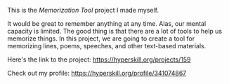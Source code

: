 This is the *Memorization Tool* project I made myself.


<p>It would be great to remember anything at any time. Alas, our mental capacity is limited. The good thing is that there are a lot of tools to help us memorize things. In this project, we are going to create a tool for memorizing lines, poems, speeches, and other text-based materials.</p>

Here's the link to the project: https://hyperskill.org/projects/159

Check out my profile: https://hyperskill.org/profile/341074867